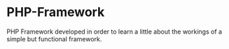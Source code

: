 # PHP-Framework
PHP Framework developed in order to learn a little about the workings of a simple but functional framework.
